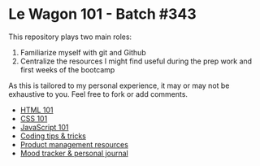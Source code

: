 # Le Wagon 101 - Batch #343

This repository plays two main roles:
1. Familiarize myself with git and Github
2. Centralize the resources I might find useful during the prep work and first weeks of the bootcamp

As this is tailored to my personal experience, it may or may not be exhaustive to you. Feel free to fork or add comments.

* [HTML 101](./html.md)
* [CSS 101](./css.md)
* [JavaScript 101](#)
* [Coding tips & tricks](./tips_tricks.md)
* [Product management resources](#)
* [Mood tracker & personal journal](#)
